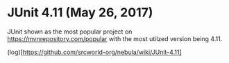 # JUnit 4.11 (May 26, 2017)

JUnit shown as the most popular project on https://mvnrepository.com/popular with the most utilzed version being 4.11.

(log)[https://github.com/srcworld-org/nebula/wiki/JUnit-4.11]


